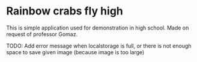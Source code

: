 # Rainbow crabs fly high

This is simple application used for demonstration in high school.
Made on request of professor Gomaz.

TODO: Add error message when localstorage is full, or there is not enough space to save given image (because image is too large)